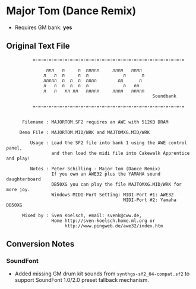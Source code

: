 # Major Tom (Dance Remix)

* Requires GM bank: **yes**

## Original Text File
```
          =-=-=-=-=-=-=-=-=-=-=-=-=-=-=-=-=-=-=-=-=-=-=-=-=-=-=-=-=

               ллл   л     л  ллллл     лллл   лллл
              л   л  л     л  л             л      л
              ллллл  л  л  л  лллл        лл      л
              л   л  л  л  л  л             л   лл
              л   л   лл лл   ллллл     лллл   ллллл
                                                       Soundbank

          =-=-=-=-=-=-=-=-=-=-=-=-=-=-=-=-=-=-=-=-=-=-=-=-=-=-=-=-=


      Filename : MAJORTOM.SF2 requires an AWE with 512KB DRAM

     Demo File : MAJORTOM.MID/WRK and MAJTOMXG.MID/WRK

         Usage : Load the SF2 file into bank 1 using the AWE control panel,
                 and then load the midi file into Cakewalk Apprentice and play!

         Notes : Peter Schilling - Major Tom (Dance Remix)
                 If you own an AWE32 plus the YAMAHA sound daughterboard
                 DB50XG you can play the file MAJTOMXG.MID/WRK for more joy.
                 Windows MIDI-Port Setting: MIDI-Port #1: AWE32
                                            MIDI-Port #2: Yamaha DB50XG

      Mixed by : Sven Koelsch, email: svenk@cww.de,
                 Home http://sven-koelsch.home.ml.org or
                      http://www.pingweb.de/awe32/index.htm
```
## Conversion Notes

### SoundFont

* Added missing GM drum kit sounds from `synthgs-sf2_04-compat.sf2` to support SoundFont 1.0/2.0 preset fallback mechanism.
